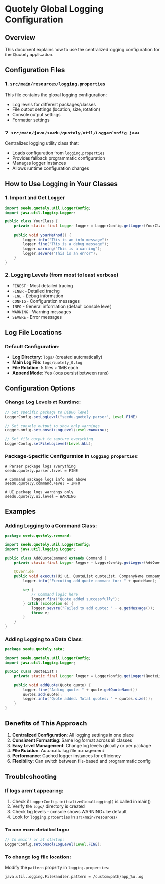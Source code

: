 # Quotely Global Logging Configuration

## Overview
This document explains how to use the centralized logging configuration for the Quotely application.

## Configuration Files

### 1. `src/main/resources/logging.properties`
This file contains the global logging configuration:
- Log levels for different packages/classes
- File output settings (location, size, rotation)
- Console output settings
- Formatter settings

### 2. `src/main/java/seedu/quotely/util/LoggerConfig.java`
Centralized logging utility class that:
- Loads configuration from `logging.properties`
- Provides fallback programmatic configuration
- Manages logger instances
- Allows runtime configuration changes

## How to Use Logging in Your Classes

### 1. Import and Get Logger
```java
import seedu.quotely.util.LoggerConfig;
import java.util.logging.Logger;

public class YourClass {
    private static final Logger logger = LoggerConfig.getLogger(YourClass.class);
    
    public void yourMethod() {
        logger.info("This is an info message");
        logger.fine("This is a debug message");
        logger.warning("This is a warning");
        logger.severe("This is an error");
    }
}
```

### 2. Logging Levels (from most to least verbose)
- `FINEST` - Most detailed tracing
- `FINER` - Detailed tracing  
- `FINE` - Debug information
- `CONFIG` - Configuration messages
- `INFO` - General information (default console level)
- `WARNING` - Warning messages
- `SEVERE` - Error messages

## Log File Locations

### Default Configuration:
- **Log Directory**: `logs/` (created automatically)
- **Main Log File**: `logs/quotely_0.log`
- **File Rotation**: 5 files × 1MB each
- **Append Mode**: Yes (logs persist between runs)

## Configuration Options

### Change Log Levels at Runtime:
```java
// Set specific package to DEBUG level
LoggerConfig.setLogLevel("seedu.quotely.parser", Level.FINE);

// Set console output to show only warnings
LoggerConfig.setConsoleLogLevel(Level.WARNING);

// Set file output to capture everything
LoggerConfig.setFileLogLevel(Level.ALL);
```

### Package-Specific Configuration in `logging.properties`:
```properties
# Parser package logs everything
seedu.quotely.parser.level = FINE

# Command package logs info and above
seedu.quotely.command.level = INFO

# UI package logs warnings only
seedu.quotely.ui.level = WARNING
```

## Examples

### Adding Logging to a Command Class:
```java
package seedu.quotely.command;

import seedu.quotely.util.LoggerConfig;
import java.util.logging.Logger;

public class AddQuoteCommand extends Command {
    private static final Logger logger = LoggerConfig.getLogger(AddQuoteCommand.class);
    
    @Override
    public void execute(Ui ui, QuoteList quoteList, CompanyName companyName, QuotelyState state) {
        logger.info("Executing add quote command for: " + quoteName);
        
        try {
            // Command logic here
            logger.fine("Quote added successfully");
        } catch (Exception e) {
            logger.severe("Failed to add quote: " + e.getMessage());
            throw e;
        }
    }
}
```

### Adding Logging to a Data Class:
```java
package seedu.quotely.data;

import seedu.quotely.util.LoggerConfig;
import java.util.logging.Logger;

public class QuoteList {
    private static final Logger logger = LoggerConfig.getLogger(QuoteList.class);
    
    public void addQuote(Quote quote) {
        logger.fine("Adding quote: " + quote.getQuoteName());
        quotes.add(quote);
        logger.info("Quote added. Total quotes: " + quotes.size());
    }
}
```

## Benefits of This Approach

1. **Centralized Configuration**: All logging settings in one place
2. **Consistent Formatting**: Same log format across all classes
3. **Easy Level Management**: Change log levels globally or per package
4. **File Rotation**: Automatic log file management
5. **Performance**: Cached logger instances for efficiency
6. **Flexibility**: Can switch between file-based and programmatic config

## Troubleshooting

### If logs aren't appearing:
1. Check if `LoggerConfig.initializeGlobalLogging()` is called in main()
2. Verify the `logs/` directory is created
3. Check log levels - console shows WARNING+ by default
4. Look for `logging.properties` in `src/main/resources/`

### To see more detailed logs:
```java
// In main() or at startup:
LoggerConfig.setConsoleLogLevel(Level.FINE);
```

### To change log file location:
Modify the `pattern` property in `logging.properties`:
```properties
java.util.logging.FileHandler.pattern = /custom/path/app_%u.log
```